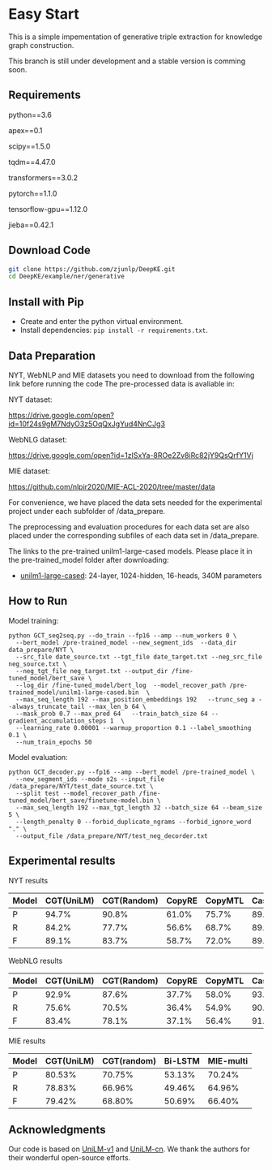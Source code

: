 # Easy Start

This is a simple impementation of generative triple extraction for knowledge graph construction.

This branch is still under development and a stable version is comming soon.

## Requirements

python==3.6

apex==0.1

scipy==1.5.0

tqdm==4.47.0

transformers==3.0.2

pytorch==1.1.0

tensorflow-gpu==1.12.0

jieba==0.42.1

## Download Code

```bash
git clone https://github.com/zjunlp/DeepKE.git
cd DeepKE/example/ner/generative
```

## Install with Pip

- Create and enter the python virtual environment.
- Install dependencies: `pip install -r requirements.txt`.

## Data Preparation

NYT, WebNLP and MIE datasets you need to download from the following link before running the code
The pre-processed data is avaliable in:

NYT dataset:

https://drive.google.com/open?id=10f24s9gM7NdyO3z5OqQxJgYud4NnCJg3

WebNLG dataset:

https://drive.google.com/open?id=1zISxYa-8ROe2Zv8iRc82jY9QsQrfY1Vj

MIE dataset:

https://github.com/nlpir2020/MIE-ACL-2020/tree/master/data

For convenience, we have placed the data sets needed for the experimental project under each subfolder of /data_prepare.

The preprocessing and evaluation procedures for each data set are also placed under the corresponding subfiles of each data set in /data_prepare.

The links to the pre-trained unilm1-large-cased models. Please place it in the pre-trained_model folder after downloading:

- [unilm1-large-cased](https://unilm.blob.core.windows.net/ckpt/unilm1-large-cased.bin): 24-layer, 1024-hidden, 16-heads, 340M parameters

## How to Run

Model training:

```
python GCT_seq2seq.py --do_train --fp16 --amp --num_workers 0 \
  --bert_model /pre-trained_model --new_segment_ids  --data_dir data_prepare/NYT \
  --src_file date_source.txt --tgt_file date_target.txt --neg_src_file neg_source.txt \
  --neg_tgt_file neg_target.txt --output_dir /fine-tuned_model/bert_save \
  --log_dir /fine-tuned_model/bert_log  --model_recover_path /pre-trained_model/unilm1-large-cased.bin  \
  --max_seq_length 192 --max_position_embeddings 192   --trunc_seg a --always_truncate_tail --max_len_b 64 \
  --mask_prob 0.7 --max_pred 64   --train_batch_size 64 --gradient_accumulation_steps 1  \
  --learning_rate 0.00001 --warmup_proportion 0.1 --label_smoothing 0.1 \
  --num_train_epochs 50
```

Model evaluation:

```
python GCT_decoder.py --fp16 --amp --bert_model /pre-trained_model \
  --new_segment_ids --mode s2s --input_file /data_prepare/NYT/test_date_source.txt \
  --split test --model_recover_path /fine-tuned_model/bert_save/finetune-model.bin \
  --max_seq_length 192 --max_tgt_length 32 --batch_size 64 --beam_size 5 \
  --length_penalty 0 --forbid_duplicate_ngrams --forbid_ignore_word "." \
  --output_file /data_prepare/NYT/test_neg_decorder.txt
```

## Experimental results

NYT results

| Model | CGT(UniLM) | CGT(Random) | CopyRE | CopyMTL | CasRel(Extractive) |
| ----- | ---------- | ----------- | ------ | ------- | ------------------ |
| P     | 94.7%      | 90.8%       | 61.0%  | 75.7%   | 89.7%              |
| R     | 84.2%      | 77.7%       | 56.6%  | 68.7%   | 89.5%              |
| F     | 89.1%      | 83.7%       | 58.7%  | 72.0%   | 89.6%              |

WebNLG results

| Model | CGT(UniLM) | CGT(Random) | CopyRE | CopyMTL | CasRel(Extractive) |
| ----- | ---------- | ----------- | ------ | ------- | ------------------ |
| P     | 92.9%      | 87.6%       | 37.7%  | 58.0%   | 93.4%              |
| R     | 75.6%      | 70.5%       | 36.4%  | 54.9%   | 90.1%              |
| F     | 83.4%      | 78.1%       | 37.1%  | 56.4%   | 91.8%              |

MIE results

| Model | CGT(UniLM) | CGT(random) | Bi-LSTM | MIE-multi |
| ----- | ---------- | ----------- | ------- | --------- |
| P     | 80.53%     | 70.75%      | 53.13%  | 70.24%    |
| R     | 78.83%     | 66.96%      | 49.46%  | 64.96%    |
| F     | 79.42%     | 68.80%      | 50.69%  | 66.40%    |

## Acknowledgments

Our code is based on [UniLM-v1](https://github.com/microsoft/unilm) and [UniLM-cn](https://github.com/YunwenTechnology/Unilm). We thank the authors for their wonderful open-source efforts.
